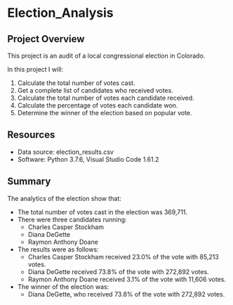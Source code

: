 # Election_Analysis

## Project Overview
This project is an audit of a local congressional election in Colorado.

In this project I will:

1. Calculate the total number of votes cast.
2. Get a complete list of candidates who received votes.
3. Calculate the total number of votes each candidate received.
4. Calculate the percentage of votes each candidate won.
5. Determine the winner of the election based on popular vote.

## Resources
- Data source: election_results.csv
- Software: Python 3.7.6, Visual Studio Code 1.61.2

## Summary
The analytics of the election show that:

- The total number of votes cast in the election was 369,711.
- There were three candidates running:
    - Charles Casper Stockham
    - Diana DeGette
    - Raymon Anthony Doane
- The results were as follows:
    - Charles Casper Stockham received 23.0% of the vote with 85,213 votes.
    - Diana DeGette received 73.8% of the vote with 272,892 votes.
    - Raymon Anthony Doane received 3.1% of the vote with 11,606 votes.
- The winner of the election was:
    - Diana DeGette, who received 73.8% of the vote with 272,892 votes.
